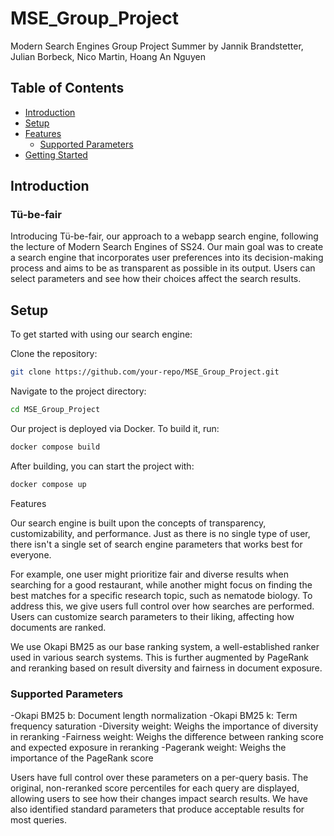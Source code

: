 # MSE_Group_Project
Modern Search Engines Group Project Summer by Jannik Brandstetter, Julian Borbeck, Nico Martin, Hoang An Nguyen

## Table of Contents
- [Introduction](#introduction)
- [Setup](#setup)
- [Features](#features)
  - [Supported Parameters](#supported-parameters)
- [Getting Started](#getting-started)

## Introduction
### Tü-be-fair
Introducing Tü-be-fair, our approach to a webapp search engine, following the lecture of Modern Search Engines of SS24. Our main goal was to create a search engine that incorporates user preferences into its decision-making process and aims to be as transparent as possible in its output. Users can select parameters and see how their choices affect the search results.

## Setup

To get started with using our search engine:

Clone the repository:

```sh
git clone https://github.com/your-repo/MSE_Group_Project.git
```

Navigate to the project directory:

```sh
cd MSE_Group_Project
```
Our project is deployed via Docker. To build it, run:
```sh
docker compose build
```
After building, you can start the project with:
```sh
docker compose up
```
Features

Our search engine is built upon the concepts of transparency, customizability, and performance. Just as there is no single type of user, there isn't a single set of search engine parameters that works best for everyone.

For example, one user might prioritize fair and diverse results when searching for a good restaurant, while another might focus on finding the best matches for a specific research topic, such as nematode biology. To address this, we give users full control over how searches are performed. Users can customize search parameters to their liking, affecting how documents are ranked.

We use Okapi BM25 as our base ranking system, a well-established ranker used in various search systems. This is further augmented by PageRank and reranking based on result diversity and fairness in document exposure.
### Supported Parameters

-Okapi BM25 b: Document length normalization
-Okapi BM25 k: Term frequency saturation
-Diversity weight: Weighs the importance of diversity in reranking
-Fairness weight: Weighs the difference between ranking score and expected exposure in reranking
-Pagerank weight: Weighs the importance of the PageRank score

Users have full control over these parameters on a per-query basis. The original, non-reranked score percentiles for each query are displayed, allowing users to see how their changes impact search results. We have also identified standard parameters that produce acceptable results for most queries.
